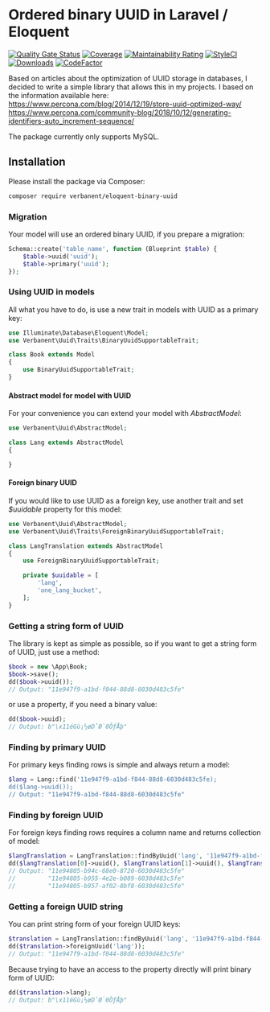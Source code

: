 # Ordered binary UUID in Laravel / Eloquent

[![Quality Gate Status](https://sonarcloud.io/api/project_badges/measure?project=verbanent_eloquent-binary-uuid&metric=alert_status)](https://sonarcloud.io/dashboard?id=verbanent_eloquent-binary-uuid)
[![Coverage](https://sonarcloud.io/api/project_badges/measure?project=verbanent_eloquent-binary-uuid&metric=coverage)](https://sonarcloud.io/dashboard?id=verbanent_eloquent-binary-uuid)
[![Maintainability Rating](https://sonarcloud.io/api/project_badges/measure?project=verbanent_eloquent-binary-uuid&metric=sqale_rating)](https://sonarcloud.io/dashboard?id=verbanent_eloquent-binary-uuid)
[![StyleCI](https://github.styleci.io/repos/175095051/shield?branch=master)](https://github.styleci.io/repos/175095051)
[![Downloads](https://img.shields.io/packagist/dt/verbanent/eloquent-binary-uuid.svg)](https://packagist.org/packages/verbanent/eloquent-binary-uuid)
[![CodeFactor](https://www.codefactor.io/repository/github/verbanent/eloquent-binary-uuid/badge)](https://www.codefactor.io/repository/github/verbanent/eloquent-binary-uuid)

Based on articles about the optimization of UUID storage in databases, I decided to write a simple library that allows this in my projects. I based on the information available here:  
https://www.percona.com/blog/2014/12/19/store-uuid-optimized-way/  
https://www.percona.com/community-blog/2018/10/12/generating-identifiers-auto_increment-sequence/

The package currently only supports MySQL.

## Installation

Please install the package via Composer:

```bash
composer require verbanent/eloquent-binary-uuid
```

### Migration

Your model will use an ordered binary UUID, if you prepare a migration:

```php
Schema::create('table_name', function (Blueprint $table) {
    $table->uuid('uuid');
    $table->primary('uuid');
});
```

### Using UUID in models

All what you have to do, is use a new trait in models with UUID as a primary key:

```php
use Illuminate\Database\Eloquent\Model;
use Verbanent\Uuid\Traits\BinaryUuidSupportableTrait;

class Book extends Model
{
    use BinaryUuidSupportableTrait;
}
```

#### Abstract model for model with UUID

For your convenience you can extend your model with _AbstractModel_:

```php
use Verbanent\Uuid\AbstractModel;

class Lang extends AbstractModel
{

}
```

#### Foreign binary UUID

If you would like to use UUID as a foreign key, use another trait and set _$uuidable_ property for this model:

```php
use Verbanent\Uuid\AbstractModel;
use Verbanent\Uuid\Traits\ForeignBinaryUuidSupportableTrait;

class LangTranslation extends AbstractModel
{
    use ForeignBinaryUuidSupportableTrait;

    private $uuidable = [
        'lang',
        'one_lang_bucket',
    ];
}
```

### Getting a string form of UUID

The library is kept as simple as possible, so if you want to get a string form of UUID, just use a method:

```php
$book = new \App\Book;
$book->save();
dd($book->uuid());
// Output: "11e947f9-a1bd-f844-88d8-6030d483c5fe"
```

or use a property, if you need a binary value:

```php
dd($book->uuid);
// Output: b"\x11éGù¡½øDˆØ`0ÔƒÅþ"
```

### Finding by primary UUID

For primary keys finding rows is simple and always return a model:

```php
$lang = Lang::find('11e947f9-a1bd-f844-88d8-6030d483c5fe);
dd($lang->uuid());
// Output: "11e947f9-a1bd-f844-88d8-6030d483c5fe"
```

### Finding by foreign UUID

For foreign keys finding rows requires a column name and returns collection of model:

```php
$langTranslation = LangTranslation::findByUuid('lang', '11e947f9-a1bd-f844-88d8-6030d483c5fe');
dd($langTranslation[0]->uuid(), $langTranslation[1]->uuid(), $langTranslation[2]->uuid());
// Output: "11e94805-b94c-68e0-8720-6030d483c5fe"
//         "11e94805-b955-4e2e-b089-6030d483c5fe"
//         "11e94805-b957-af02-8bf8-6030d483c5fe"
```

### Getting a foreign UUID string

You can print string form of your foreign UUID keys:

```php
$translation = LangTranslation::findByUuid('lang', '11e947f9-a1bd-f844-88d8-6030d483c5fe')->first();
dd($translation->foreignUuid('lang'));
// Output: "11e947f9-a1bd-f844-88d8-6030d483c5fe"
```

Because trying to have an access to the property directly will print binary form of UUID: 

```php
dd($translation->lang);
// Output: b"\x11éGù¡½øDˆØ`0ÔƒÅþ"
```
